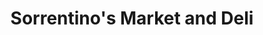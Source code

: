 ---
title: "Sorrentino's Market and Deli"
url: /clifton-park/sorrentinos-market-and-deli/
shop: Metzgerei
---